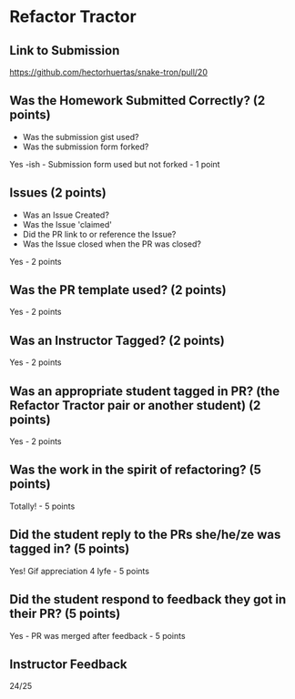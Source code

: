 # Refactor Tractor

## Link to Submission

https://github.com/hectorhuertas/snake-tron/pull/20

## Was the Homework Submitted Correctly? (2 points)
  - Was the submission gist used?
  - Was the submission form forked?

Yes -ish - Submission form used but not forked - 1 point

## Issues (2 points)
  - Was an Issue Created?
  - Was the Issue 'claimed'
  - Did the PR link to or reference the Issue?
  - Was the Issue closed when the PR was closed?

  Yes - 2 points

## Was the PR template used? (2 points)

Yes - 2 points

## Was an Instructor Tagged? (2 points)

Yes - 2 points

## Was an appropriate student tagged in PR? (the Refactor Tractor pair or another student) (2 points)

Yes - 2 points

## Was the work in the spirit of refactoring? (5 points)

Totally! - 5 points

## Did the student reply to the PRs she/he/ze was tagged in? (5 points)

Yes! Gif appreciation 4 lyfe - 5 points

## Did the student respond to feedback they got in their PR? (5 points)

Yes - PR was merged after feedback - 5 points

## Instructor Feedback

24/25
